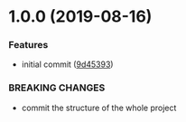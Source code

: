 # 1.0.0 (2019-08-16)


### Features

* initial commit ([9d45393](https://github.com/cyuamber/ovp-frontend/commit/9d45393))


### BREAKING CHANGES

* commit the structure of the whole project

